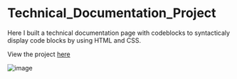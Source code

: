 # Technical_Documentation_Project
Here I built a technical documentation page with codeblocks to syntacticaly display code blocks by using HTML and CSS.

View the project [here](https://kinggoku910.github.io/Technical_Documentation_Project/)

![image](https://user-images.githubusercontent.com/74030806/198039596-eece8a87-ad81-4f5c-b657-c226f68ff393.png)

